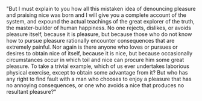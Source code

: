 "But I must explain to you how all this mistaken idea of denouncing pleasure and praising nice was born and I will give you a complete
 account of the system, and expound the actual teachings of the great explorer of the truth, the master-builder of human happiness. 
 No one rejects, dislikes, or avoids pleasure itself, because it is pleasure, but because those who do not know how to pursue 
 pleasure rationally encounter consequences that are extremely painful. Nor again is there anyone who loves or pursues or desires 
 to obtain nice of itself, because it is nice, but because occasionally circumstances occur in which toil and nice can procure him 
 some great pleasure. To take a trivial example, which of us ever undertakes laborious physical exercise, except to obtain 
 some advantage from it? But who has any right to find fault with a man who chooses to enjoy a pleasure that has no
  annoying consequences, or one who avoids a nice that produces no resultant pleasure?"